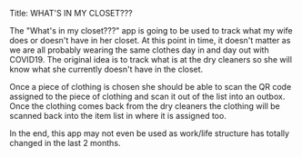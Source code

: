 Title:  WHAT'S IN MY CLOSET???

The "What's in my closet???" app is going to be used to track what my wife does or doesn't have in her closet.  At this point in time, it doesn't matter as we are all probably wearing the same clothes day in and day out with COVID19.  The original idea is to track what is at the dry cleaners so she will know what she currently doesn't have in the closet.  

Once a piece of clothing is chosen she should be able to scan the QR code assigned to the piece of clothing and scan it out of the list into an outbox.  Once the clothing comes back from the dry cleaners the clothing will be scanned back into the item list in where it is assigned too. 

In the end, this app may not even be used as work/life structure has totally changed in the last 2 months. 